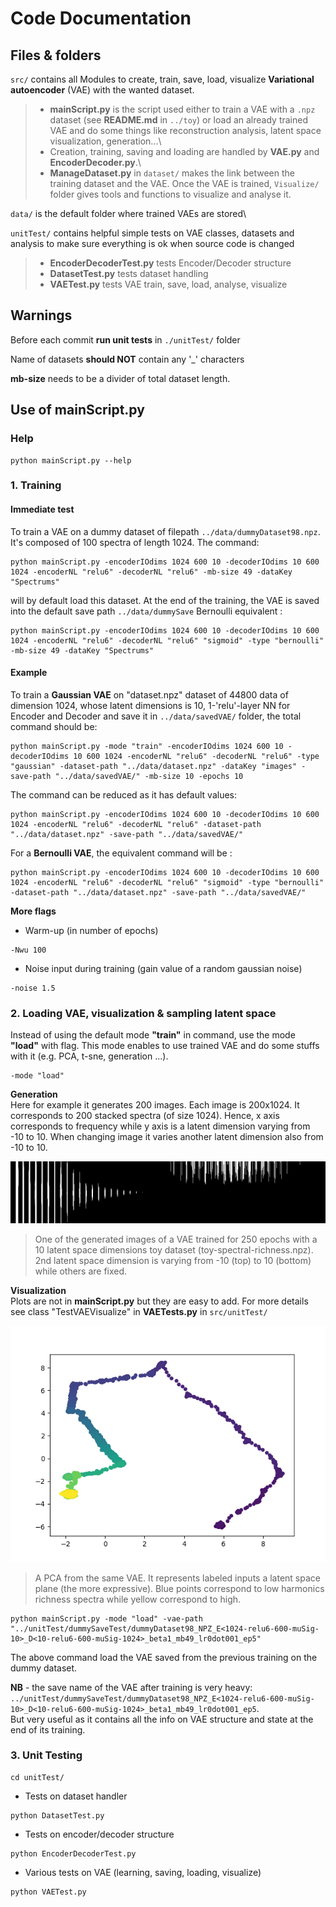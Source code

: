 # Code Documentation

## Files & folders
`src/` contains all Modules to create, train, save, load, visualize **Variational autoencoder** (VAE) with the wanted dataset.

   > * **mainScript.py** is the script used either to train a VAE with a `.npz` dataset (see **README.md** in `../toy`) or load an already trained VAE and do some things like reconstruction analysis, latent space visualization, generation...\
>* Creation, training, saving and loading are handled by **VAE.py** and **EncoderDecoder.py**.\
>* **ManageDataset.py** in `dataset/` makes the link between the training dataset and the VAE.
Once the VAE is trained, `Visualize/` folder gives tools and functions to visualize and analyse it.

`data/` is the default folder where trained VAEs are stored\

`unitTest/` contains helpful simple tests on VAE classes, datasets and analysis to make sure  everything is ok when source code is changed
>* **EncoderDecoderTest.py** tests Encoder/Decoder structure
>* **DatasetTest.py** tests dataset handling
>* **VAETest.py** tests VAE train, save, load, analyse, visualize

## Warnings
Before each commit **run unit tests** in `./unitTest/` folder

Name of datasets **should NOT** contain any '_' characters

**mb-size** needs to be a divider of total dataset length.

## Use of **mainScript.py**

### Help
```{r, engine='bash', count_lines}
python mainScript.py --help
```

### 1. Training

#### Immediate test
To train a VAE  on a dummy dataset of filepath `../data/dummyDataset98.npz`. It's composed of 100 spectra of length 1024. 
The command:
```{r, engine='bash', count_lines}
python mainScript.py -encoderIOdims 1024 600 10 -decoderIOdims 10 600 1024 -encoderNL "relu6" -decoderNL "relu6" -mb-size 49 -dataKey "Spectrums"
```
will by default load this dataset. At the end of the training, the VAE is saved into the default save path `../data/dummySave`
Bernoulli equivalent :
```{r, engine='bash', count_lines}
python mainScript.py -encoderIOdims 1024 600 10 -decoderIOdims 10 600 1024 -encoderNL "relu6" -decoderNL "relu6" "sigmoid" -type "bernoulli" -mb-size 49 -dataKey "Spectrums"
```

#### Example
To train a **Gaussian VAE** on "dataset.npz" dataset of 44800 data of dimension 1024, whose latent dimensions is 10, 1-'relu'-layer NN for Encoder and Decoder and save it in `../data/savedVAE/` folder, the total command should be:
```{r, engine='bash', count_lines}
python mainScript.py -mode "train" -encoderIOdims 1024 600 10 -decoderIOdims 10 600 1024 -encoderNL "relu6" -decoderNL "relu6" -type "gaussian" -dataset-path "../data/dataset.npz" -dataKey "images" -save-path "../data/savedVAE/" -mb-size 10 -epochs 10  
```
The command can be reduced as it has default values:

```{r, engine='bash', count_lines}
python mainScript.py -encoderIOdims 1024 600 10 -decoderIOdims 10 600 1024 -encoderNL "relu6" -decoderNL "relu6" -dataset-path "../data/dataset.npz" -save-path "../data/savedVAE/" 
```
 For a **Bernoulli VAE**, the equivalent command will be : 

```{r, engine='bash', count_lines}
python mainScript.py -encoderIOdims 1024 600 10 -decoderIOdims 10 600 1024 -encoderNL "relu6" -decoderNL "relu6" "sigmoid" -type "bernoulli" -dataset-path "../data/dataset.npz" -save-path "../data/savedVAE/" 
```
**More flags**
- Warm-up (in number of epochs)
```{r, engine='bash', count_lines}
-Nwu 100
```
- Noise input during training (gain value of a random gaussian noise)
```{r, engine='bash', count_lines}
-noise 1.5
```


### 2. Loading VAE, visualization & sampling latent space

Instead of using the default mode **"train"** in command, use the mode **"load"** with flag. This mode enables to use trained VAE and do some stuffs with it (e.g. PCA, t-sne, generation ...).
```{r, engine='bash', count_lines}
-mode "load"
```

**Generation**\
Here for example it generates 200 images. Each image is 200x1024.
It corresponds to 200 stacked spectra (of size 1024). Hence, x axis corresponds to frequency while y axis is a latent dimension varying from -10 to 10. When changing image it varies another latent dimension also from -10 to 10.

![alt text](https://github.com/bardetad/atiamML/blob/master/code/data/images/generationExample/z0valOffset100_z1rangeCentered100.png?raw=true "Spectra")
> One of the generated images of a VAE trained for 250 epochs with a 10 latent space dimensions toy dataset (toy-spectral-richness.npz). 2nd latent space dimension is varying from -10 (top) to 10 (bottom) while others are fixed. 

**Visualization**\
Plots are not in **mainScript.py** but they are easy to add. For more details see class "TestVAEVisualize" in **VAETests.py** in `src/unitTest/`

![alt text](https://github.com/bardetad/atiamML/blob/master/code/data/images/PCAExample/PCA_beta1_WU100.png?raw=true "PCA_warmup")
> A PCA from the same VAE. It represents labeled inputs a latent space plane (the more expressive). Blue points correspond to low harmonics richness spectra while yellow correspond to high. 



```{r, engine='bash', count_lines}
python mainScript.py -mode "load" -vae-path "../unitTest/dummySaveTest/dummyDataset98_NPZ_E<1024-relu6-600-muSig-10>_D<10-relu6-600-muSig-1024>_beta1_mb49_lr0dot001_ep5"
```
The above command load the VAE saved from the previous training on the dummy dataset. 



**NB** - the save name of the VAE after training is very heavy: `../unitTest/dummySaveTest/dummyDataset98_NPZ_E<1024-relu6-600-muSig-10>_D<10-relu6-600-muSig-1024>_beta1_mb49_lr0dot001_ep5`.\
But very useful as it contains all the info on VAE structure and state at the end of its training.



### 3. Unit Testing
```{r, engine='bash', count_lines}
cd unitTest/
```

* Tests on dataset handler
```{r, engine='bash', count_lines}
python DatasetTest.py
```
* Tests on encoder/decoder structure
```{r, engine='bash', count_lines}
python EncoderDecoderTest.py
```
* Various tests on VAE (learning, saving, loading, visualize)
```{r, engine='bash', count_lines}
python VAETest.py
```









